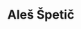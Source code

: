 ---
SICRIS: 15295
draft: false
fixName: aleš_špetič
location: null
mailInfo: ales@spetic.si
officeHours: null
profName: pred. Aleš Špetič
profTitle: Zunanji sodelavec
telephoneInfo: null
title: Aleš Špetič
---